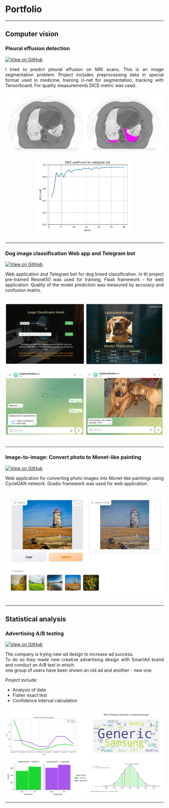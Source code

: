 # Portfolio

---

## Computer vision

### Pleural effusion detection

[![View on GitHub](https://img.shields.io/badge/GitHub-View_on_GitHub-blue?logo=GitHub)](https://github.com/LtvnSergey/Pleural-Effusion-Detection)

<div style="text-align: justify"> I tried to predict pleural effusion on MRI scans. 
This is an image segmentation problem. Project includes preprocessing data in special format used in medicine,  
training U-net for segmentation, tracking with Tensorboard. For quality measurements DICE metric was used.    
</div>
<br>
<center><img src="images/pleural_1.png"/></center>

<br>
<center><img src="images/pleural_2.png" width="300"/></center>
<br>

---
### Dog image classification Web app and Telegram bot

[![View on GitHub](https://img.shields.io/badge/GitHub-View_on_GitHub-blue?logo=GitHub)](https://github.com/LtvnSergey/Dog-Image-Classification)
<div style="text-align: justify">  Web application and Telegram bot for dog breed classification. 
In th project pre-trained Resnet50 was used for training,  Flask framework - for web application.    
Quality of the model prediction was measured by accuracy and confusion matrix.
</div>

<br>
<br>
<center><img src="images/dog_1.png"/></center>
<br>
<center><img src="images/dog_2.png"/></center>
<br>

---

### Image-to-image: Convert photo to Monet-like painting

[![View on GitHub](https://img.shields.io/badge/GitHub-View_on_GitHub-blue?logo=GitHub)](https://github.com/LtvnSergey/CycleGAN-Photo-to-Monet)
<div style="text-align: justify">  Web application for converting photo images into Monet-like paintings using CycleGAN network.  
Gradio framework was used for web application.
</div>

<br>
<br>
<center><img src="images/cyclegan_1.png"/></center>
<br>

 ---
## Statistical analysis

### Advertising A/B testing

[![View on GitHub](https://img.shields.io/badge/GitHub-View_on_GitHub-blue?logo=GitHub)](https://github.com/LtvnSergey/Advertising-A-B-Testing)

<div style="text-align: justify">The company is trying new ad design to increase ad success. 
<br>To do so they made new creative advertising design with SmartAd brand and conduct an A/B test in which <br>one group of users have been shown an old ad and another - new one.

Project include: 
- Analysis of data
- Fisher exact test
- Confidence interval calculation
</div>
<br>
<center><img src="images/advertising_a_b.png"/></center>

---